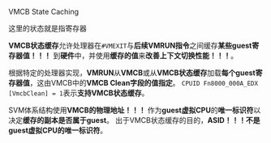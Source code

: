 VMCB State Caching

这里的状态就是指寄存器

**VMCB状态缓存**允许处理器在`#VMEXIT`与**后续VMRUN指令**之间缓存**某些guest寄存器值！！！** 到**硬件**中，并使用**缓存的值**来**改善上下文切换性能！！！**。

根据特定的处理器实现，**VMRUN**从**VMCB**或从**VMCB状态缓存**加载**每个guest寄存器值**，这由VMCB中的**VMCB Clean字段的值指定**。 `CPUID Fn8000_000A_EDX [VmcbClean] = 1`表示**支持VMCB状态缓存**。

SVM体系结构使用**VMCB的物理地址！！！** 作为**guest虚拟CPU**的**唯一标识符**以决定**缓存的副本是否属于guest**。 出于VMCB状态缓存的目的，**ASID！！！不是guest虚拟CPU的唯一标识符**。

